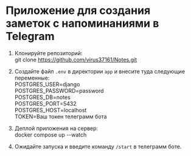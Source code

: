 # Приложение для создания заметок с напоминаниями в Telegram

1. Клонируйте репозиторий:  
  git clone https://github.com/virus37161/Notes.git

2. Создайте файл `.env` в директории `app` и внесите туда следующие переменные:  
  POSTGRES_USER=django  
  POSTGRES_PASSWORD=password  
  POSTGRES_DB=notes  
  POSTGRES_PORT=5432  
  POSTGRES_HOST=localhost  
  TOKEN=Ваш токен телеграмм бота  

3. Деплой приложения на сервер:  
docker compose up --watch

4. Ожидайте запуска и введите команду `/start` в телеграмм боте.

